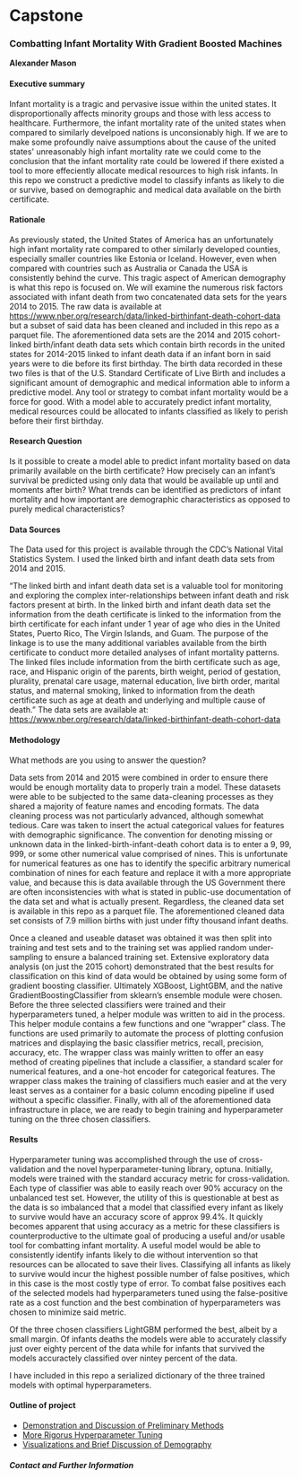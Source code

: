 # Capstone


### Combatting Infant Mortality With Gradient Boosted Machines

**Alexander Mason**

#### Executive summary

Infant mortality is a tragic and pervasive issue within the united states. It disproportionally affects minority groups and those with less access to healthcare. Furthermore, the infant mortality rate of the united states when compared to similarly develpoed nations is unconsionably high. If we are to make some profoundly naive assumptions about the cause of the united states' unreasonably high infant mortality rate we could come to the conclusion that the infant mortality rate could be lowered if there existed a tool to more effeciently allocate medical resources to high risk infants. In this repo we construct a predictive model to classify infants as likely to die or survive, based on demographic and medical data available on the birth certificate.


#### Rationale


As previously stated, the United States of America has an unfortunately high infant mortality rate compared to other similarly developed counties, especially smaller countries like Estonia or Iceland. However, even when compared with countries such as Australia or Canada the USA is consistently behind the curve. This tragic aspect of American demography is what this repo is focused on. We will examine the numerous risk factors associated with infant death from two concatenated data sets for the years 2014 to 2015. The raw data is available at https://www.nber.org/research/data/linked-birthinfant-death-cohort-data but a subset of said data has been cleaned and included in this repo as a parquet file. The aforementioned data sets are the 2014 and 2015 cohort-linked birth/infant death data sets which contain birth records in the united states for 2014-2015 linked to infant death data if an infant born in said years were to die before its first birthday. The birth data recorded in these two files is that of the  U.S. Standard Certificate of Live Birth and includes a significant amount of demographic and medical information able to inform a predictive model. Any tool or strategy to combat infant mortality would be a force for good. With a model able to accurately predict infant mortality, medical resources could be allocated to infants classified as likely to perish before their first birthday. 
 
#### Research Question

Is it possible to create a model able to predict infant mortality based on data primarily available on the birth certificate? How precisely can an infant’s survival be predicted using only data that would be available up until and moments after birth? What trends can be identified as predictors of infant mortality and how important are demographic characteristics as opposed to purely medical characteristics?

#### Data Sources

The Data used for this project is available through the CDC’s National Vital Statistics System. I used the linked birth and infant death data sets from 2014 and 2015. 

“The linked birth and infant death data set is a valuable tool for monitoring and exploring the complex inter-relationships between infant death and risk factors present at birth. In the linked birth and infant death data set the information from the death certificate is linked to the information from the birth certificate for each infant under 1 year of age who dies in the United States, Puerto Rico, The Virgin Islands, and Guam. The purpose of the linkage is to use the many additional variables available from the birth certificate to conduct more detailed analyses of infant mortality patterns. The linked files include information from the birth certificate such as age, race, and Hispanic origin of the parents, birth weight, period of gestation, plurality, prenatal care usage, maternal education, live birth order, marital status, and maternal smoking, linked to information from the death certificate such as age at death and underlying and multiple cause of death.”
The data sets are available at: https://www.nber.org/research/data/linked-birthinfant-death-cohort-data


#### Methodology
What methods are you using to answer the question?

Data sets from 2014 and 2015 were combined in order to ensure there would be enough mortality data to properly train a model. These datasets were able to be subjected to the same data-cleaning processes as they shared a majority of feature names and encoding formats. The data cleaning process was not particularly advanced, although somewhat tedious. Care was taken to insert the actual categorical values for features with demographic significance. 
 The convention for denoting missing or unknown data in the linked-birth-infant-death cohort data is to enter a 9, 99, 999, or some other numerical value comprised of nines. This is unfortunate for numerical features as one has to identify the specific arbitrary numerical combination of nines for each feature and replace it with a more appropriate value, and because this is data available through the US Government there are often inconsistencies with what is stated in public-use documentation of the data set and what is actually present. Regardless, the cleaned data set is available in this repo as a parquet file. 
The aforementioned cleaned data set consists of 7.9 million births with just under fifty thousand infant deaths. 

Once a cleaned and useable dataset was obtained it was then split into training and test sets and to the training set was applied random under-sampling to ensure a balanced training set. Extensive exploratory data analysis (on just the 2015 cohort) demonstrated that the best results for classification on this kind of data would be obtained by using some form of gradient boosting classifier. Ultimately XGBoost, LightGBM, and the native GradientBoostingClassifier from sklearn’s ensemble module were chosen. 
Before the three selected classifiers were trained and their hyperparameters tuned, a helper module was written to aid in the process. This helper module contains a few functions and one “wrapper” class. The functions are used primarily to automate the process of plotting confusion matrices and displaying the basic classifier metrics, recall, precision, accuracy, etc. 
The wrapper class was mainly written to offer an easy method of creating pipelines that include a classifier, a standard scaler for numerical features, and a one-hot encoder for categorical features. The wrapper class makes the training of classifiers much easier and at the very least serves as a container for a basic column encoding pipeline if used without a specific classifier. Finally, with all of the aforementioned data infrastructure in place, we are ready to begin training and hyperparameter tuning on the three chosen classifiers. 


 

#### Results

Hyperparameter tuning was accomplished through the use of cross-validation and the novel hyperparameter-tuning library, optuna. Initially, models were trained with the standard accuracy metric for cross-validation. Each type of classifier was able to easily reach over 90% accuracy on the unbalanced test set. However, the utility of this is questionable at best as the data is so imbalanced that a model that classified every infant as likely to survive would have an accuracy score of approx 99.4%. It quickly becomes apparent that using accuracy as a metric for these classifiers is counterproductive to the ultimate goal of producing a useful and/or usable tool for combatting infant mortality. 
A useful model would be able to consistently identify infants likely to die without intervention so that resources can be allocated to save their lives. Classifying all infants as likely to survive would incur the highest possible number of false positives, which in this case is the most costly type of error. To combat false positives each of the selected models had hyperparameters tuned using the false-positive rate as a cost function and the best combination of hyperparameters was chosen to minimize said metric. 

Of the three chosen classifiers LightGBM performed the best, albeit by a small margin. Of infants deaths the models were able to accurately classify just over eighty percent of the data while for infants that survived the models accuractely classified over nintey percent of the data. 

I have included in this repo a serialized dictionary of the three trained models with optimal hyperparameters. 










#### Outline of project

- [Demonstration and Discussion of Preliminary Methods](https://github.com/alexanderomason/Capstone/blob/main/Capstone.ipynb)
- [More Rigorus Hyperparameter Tuning](https://github.com/alexanderomason/Capstone/blob/main/capstone_hyperparams.ipynb)
- [Visualizations and Brief Discussion of Demography](https://github.com/alexanderomason/Capstone/blob/main/Visualizations.ipynb)


##### Contact and Further Information

